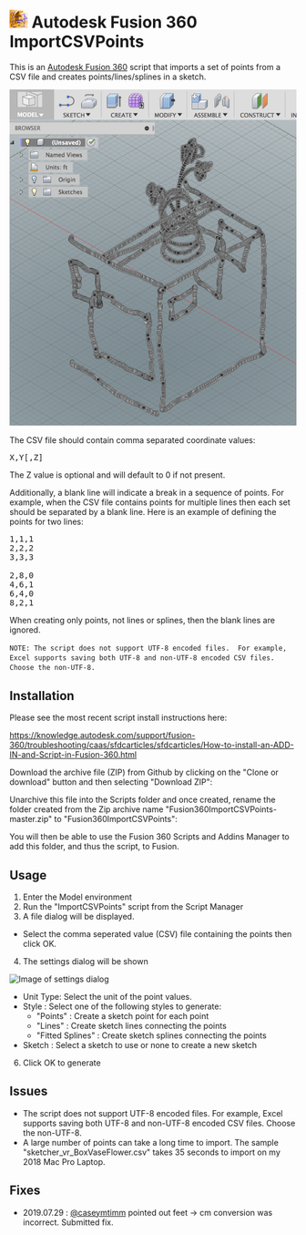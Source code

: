 # ![](./resources/32x32.png) Autodesk Fusion 360 ImportCSVPoints

This is an [Autodesk Fusion 360](http://fusion360.autodesk.com/) script that imports a set of points from a CSV file and creates points/lines/splines in a sketch.

![Image of Box, Vase, and Flowers imported from sample](./resources/BoxVaseFlowers.png)

The CSV file should contain comma separated coordinate values:

<pre>X,Y[,Z]</pre>

The Z value is optional and will default to 0 if not present.

Additionally, a blank line will indicate a break in a sequence of points.  For example, when the CSV file contains points for multiple lines then each set should be separated by a blank line.  Here is an example of defining the points for two lines:

<pre>
1,1,1
2,2,2
3,3,3

2,8,0
4,6,1
6,4,0
8,2,1
</pre>

When creating only points, not lines or splines, then the blank lines are ignored.

```NOTE: The script does not support UTF-8 encoded files.  For example, Excel supports saving both UTF-8 and non-UTF-8 encoded CSV files.  Choose the non-UTF-8.```

## Installation

Please see the most recent script install instructions here:

https://knowledge.autodesk.com/support/fusion-360/troubleshooting/caas/sfdcarticles/sfdcarticles/How-to-install-an-ADD-IN-and-Script-in-Fusion-360.html 

Download the archive file (ZIP) from Github by clicking on the "Clone or download" button and then selecting "Download ZIP":

Unarchive this file into the Scripts folder and once created, rename the folder created from the Zip archive name "Fusion360ImportCSVPoints-master.zip" to "Fusion360ImportCSVPoints":

You will then be able to use the Fusion 360 Scripts and Addins Manager to add this folder, and thus the script, to Fusion.

## Usage

1. Enter the Model environment
2. Run the "ImportCSVPoints" script from the Script Manager
3. A file dialog will be displayed.
  - Select the comma seperated value (CSV) file containing the points then click OK.
4. The settings dialog will be shown

![Image of settings dialog](./resources/SettingsDialog.png)

  - Unit Type: Select the unit of the point values.
  - Style : Select one of the following styles to generate:
    - "Points" : Create a sketch point for each point
    - "Lines" : Create sketch lines connecting the points
    - "Fitted Splines" : Create sketch splines connecting the points
  - Sketch : Select a sketch to use or none to create a new sketch
6. Click OK to generate

## Issues

- The script does not support UTF-8 encoded files.  For example, Excel supports saving both UTF-8 and non-UTF-8 encoded CSV files.  Choose the non-UTF-8.
- A large number of points can take a long time to import.  The sample "sketcher_vr_BoxVaseFlower.csv" takes 35 seconds to import on my 2018 Mac Pro Laptop.

## Fixes

- 2019.07.29 : [@caseymtimm](https://github.com/caseymtimm) pointed out feet -> cm conversion was incorrect.  Submitted fix.
